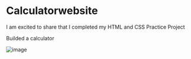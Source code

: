 # Calculatorwebsite

I am excited to share that I completed my HTML and CSS Practice Project

Builded a calculator 

![image](https://user-images.githubusercontent.com/95423064/235301602-0ec6f3a6-c40f-41f9-ac2d-48fb2e11a6b0.png)


